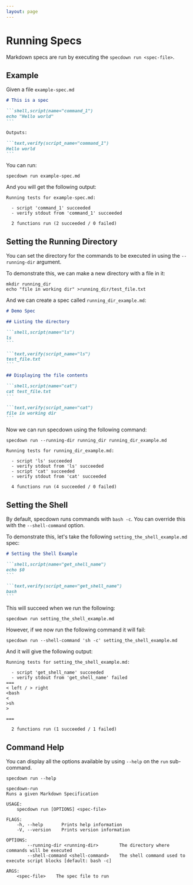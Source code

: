 ```yaml
---
layout: page
---
```


# Running Specs

Markdown specs are run by executing the `specdown run <spec-file>`.

## Example

Given a file `example-spec.md`

```` markdown
# This is a spec

```shell,script(name="command_1")
echo "Hello world"
```

Outputs:

```text,verify(script_name="command_1")
Hello world
```
````

You can run:

``` shell
specdown run example-spec.md
```

And you will get the following output:

``` text
Running tests for example-spec.md:

  - script 'command_1' succeeded
  - verify stdout from 'command_1' succeeded

  2 functions run (2 succeeded / 0 failed)
```

## Setting the Running Directory

You can set the directory for the commands to be executed in using the `--running-dir` argument.

To demonstrate this, we can make a new directory with a file in it:

``` shell
mkdir running_dir
echo "file in working dir" >running_dir/test_file.txt
```

And we can create a spec called `running_dir_example.md`:

```` markdown
# Demo Spec

## Listing the directory

```shell,script(name="ls")
ls
```

```text,verify(script_name="ls")
test_file.txt
```

## Displaying the file contents

```shell,script(name="cat")
cat test_file.txt
```

```text,verify(script_name="cat")
file in working dir
```
````

Now we can run specdown using the following command:

``` shell
specdown run --running-dir running_dir running_dir_example.md
```

``` text
Running tests for running_dir_example.md:

  - script 'ls' succeeded
  - verify stdout from 'ls' succeeded
  - script 'cat' succeeded
  - verify stdout from 'cat' succeeded

  4 functions run (4 succeeded / 0 failed)
```

## Setting the Shell

By default, specdown runs commands with `bash -c`. You can override this with the `--shell-command` option.

To demonstrate this, let's take the following `setting_the_shell_example.md` spec:

```` markdown
# Setting the Shell Example

```shell,script(name="get_shell_name")
echo $0
```

```text,verify(script_name="get_shell_name")
bash
```
````

This will succeed when we run the following:

``` shell
specdown run setting_the_shell_example.md
```

However, if we now run the following command it will fail:

``` shell
specdown run --shell-command 'sh -c' setting_the_shell_example.md
```

And it will give the following output:

``` text
Running tests for setting_the_shell_example.md:

  - script 'get_shell_name' succeeded
  - verify stdout from 'get_shell_name' failed
===
< left / > right
<bash
<
>sh
>

===

  2 functions run (1 succeeded / 1 failed)
```

## Command Help

You can display all the options available by using `--help` on the `run` sub-command.

``` shell
specdown run --help
```

``` text
specdown-run 
Runs a given Markdown Specification

USAGE:
    specdown run [OPTIONS] <spec-file>

FLAGS:
    -h, --help       Prints help information
    -V, --version    Prints version information

OPTIONS:
        --running-dir <running-dir>        The directory where commands will be executed
        --shell-command <shell-command>    The shell command used to execute script blocks [default: bash -c]

ARGS:
    <spec-file>    The spec file to run
```

